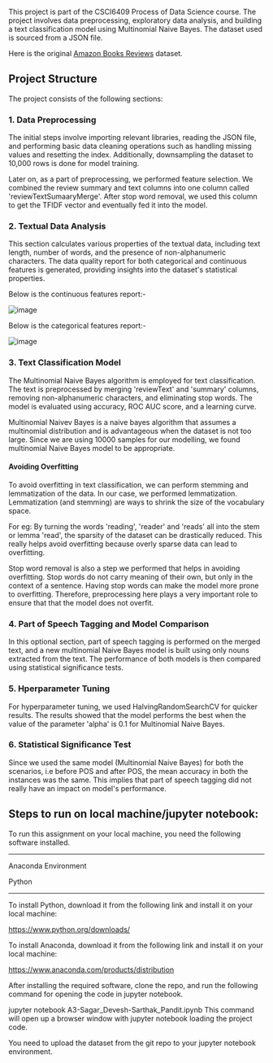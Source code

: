 This project is part of the CSCI6409 Process of Data Science course. The project involves data preprocessing, exploratory data analysis, and building a text classification model using Multinomial Naive Bayes. The dataset used is sourced from a JSON file.

Here is the original [Amazon Books Reviews](https://www.kaggle.com/datasets/mohamedbakhet/amazon-books-reviews) dataset.

## Project Structure
The project consists of the following sections:

### 1. Data Preprocessing
The initial steps involve importing relevant libraries, reading the JSON file, and performing basic data cleaning operations such as handling missing values and resetting the index. Additionally, downsampling the dataset to 10,000 rows is done for model training.

Later on, as a part of preprocessing, we performed feature selection. We combined the review summary and text columns into one column called 'reviewTextSumaaryMerge'. After stop word removal, we used this column to get the TFIDF vector and eventually fed it into the model.

### 2. Textual Data Analysis
This section calculates various properties of the textual data, including text length, number of words, and the presence of non-alphanumeric characters. The data quality report for both categorical and continuous features is generated, providing insights into the dataset's statistical properties.

Below is the continuous features report:-

![image](https://github.com/sagardevesh/Text_classification/assets/25725480/6ee0bbf0-3672-4409-8c81-a8fa3aec67e6)

Below is the categorical features report:-

![image](https://github.com/sagardevesh/Text_classification/assets/25725480/d00aff2b-dae2-4556-9c27-fff35258f534)

### 3. Text Classification Model
The Multinomial Naive Bayes algorithm is employed for text classification. The text is preprocessed by merging 'reviewText' and 'summary' columns, removing non-alphanumeric characters, and eliminating stop words. The model is evaluated using accuracy, ROC AUC score, and a learning curve.

Multinomial Naivev Bayes is a naive bayes algorithm that assumes a multinomial distribution and is advantageous when the dataset is not too large. Since we are using 10000 samples for our modelling, we found multinomial Naive Bayes model to be appropriate.

#### Avoiding Overfitting

To avoid overfitting in text classification, we can perform stemming and lemmatization of the data. In our case, we performed lemmatization. Lemmatization (and stemming) are ways to shrink the size of the vocabulary space.

For eg: By turning the words 'reading', 'reader' and 'reads' all into the stem or lemma 'read', the sparsity of the dataset can be drastically reduced. This really helps avoid overfitting because overly sparse data can lead to overfitting.

Stop word removal is also a step we performed that helps in avoiding overfitting. Stop words do not carry meaning of their own, but only in the context of a sentence. Having stop words can make the model more prone to overfitting. Therefore, preprocessing here plays a very important role to ensure that that the model does not overfit.

### 4. Part of Speech Tagging and Model Comparison
In this optional section, part of speech tagging is performed on the merged text, and a new multinomial Naive Bayes model is built using only nouns extracted from the text. The performance of both models is then compared using statistical significance tests.

### 5. Hperparameter Tuning
For hyperparameter tuning, we used HalvingRandomSearchCV for quicker results. The results showed that the model performs the best when the value of the parameter 'alpha' is 0.1 for Multinomial Naive Bayes.

### 6. Statistical Significance Test
Since we used the same model (Multinomial Naive Bayes) for both the scenarios, i.e before POS and after POS, the mean accuracy in both the instances was the same. This implies that part of speech tagging did not really have an impact on model's performance.

## Steps to run on local machine/jupyter notebook:
To run this assignment on your local machine, you need the following software installed.

********************************************
Anaconda Environment

Python
*********************************************

To install Python, download it from the following link and install it on your local machine:

https://www.python.org/downloads/

To install Anaconda, download it from the following link and install it on your local machine:

https://www.anaconda.com/products/distribution

After installing the required software, clone the repo, and run the following command for opening the code in jupyter notebook.

jupyter notebook A3-Sagar_Devesh-Sarthak_Pandit.ipynb
This command will open up a browser window with jupyter notebook loading the project code.

You need to upload the dataset from the git repo to your jupyter notebook environment.


